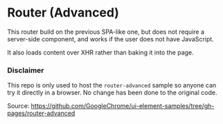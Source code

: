 # Router (Advanced)

This router build on the previous SPA-like one, but does not require a server-side component,
and works if the user does not have JavaScript.

It also loads content over XHR rather than baking it into the page.

### Disclaimer

This repo is only used to host the `router-advanced` sample so anyone can try it directly in a browser. No change has been done to the original code.

Source: https://github.com/GoogleChrome/ui-element-samples/tree/gh-pages/router-advanced
